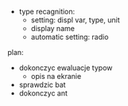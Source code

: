 - type recagnition:
	- setting: displ var, type, unit 
	- display name
	- automatic setting: radio 


plan:
- dokonczyc ewaluacje typow
	- opis na ekranie
- sprawdzic bat
- dokonczyc ant